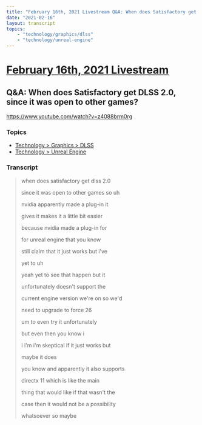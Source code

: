 ```yaml
---
title: "February 16th, 2021 Livestream Q&A: When does Satisfactory get DLSS 2.0, since it was open to other games?"
date: "2021-02-16"
layout: transcript
topics:
    - "technology/graphics/dlss"
    - "technology/unreal-engine"
---
```

# [February 16th, 2021 Livestream](../2021-02-16.md)
## Q&A: When does Satisfactory get DLSS 2.0, since it was open to other games?
https://www.youtube.com/watch?v=z4088brm0rg

### Topics
* [Technology > Graphics > DLSS](../topics/technology/graphics/dlss.md)
* [Technology > Unreal Engine](../topics/technology/unreal-engine.md)

### Transcript

> when does satisfactory get dlss 2.0
>
> since it was open to other games so uh
>
> nvidia apparently made a plug-in it
>
> gives it makes it a little bit easier
>
> because nvidia made a plug-in for
>
> for unreal engine that you know
>
> still claim that it just works but i've
>
> yet to uh
>
> yeah yet to see that happen but it
>
> unfortunately doesn't support the
>
> current engine version we're on so we'd
>
> need to upgrade to force 26
>
> um to even try it unfortunately
>
> but even then you know i
>
> i i'm i'm skeptical if it just works but
>
> maybe it does
>
> you know and apparently it also supports
>
> directx 11 which is like the main
>
> thing that would like if that wasn't the
>
> case then it would not be a possibility
>
> whatsoever so maybe
